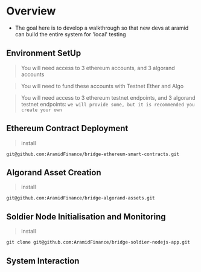 # Overview

- The goal here is to develop a walkthrough so that new devs at aramid can build the entire system for 'local' testing

## Environment SetUp

> You will need access to 3 ethereum accounts, and 3 algorand accounts

> You will need to fund these accounts with Testnet Ether and Algo 

> You will need access to 3 ethereum testnet endpoints, and 3 algorand testnet endpoints: `we will provide some, but it is recommended you create your own`

## Ethereum Contract Deployment

> install

```
git@github.com:AramidFinance/bridge-ethereum-smart-contracts.git
```


## Algorand Asset Creation

> install

```
git@github.com:AramidFinance/bridge-algorand-assets.git
```

## Soldier Node Initialisation and Monitoring

> install

```
git clone git@github.com:AramidFinance/bridge-soldier-nodejs-app.git
```

## System Interaction
